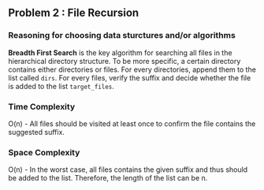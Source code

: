 ## Problem 2 : File Recursion

### Reasoning for choosing data sturctures and/or algorithms

**Breadth First Search** is the key algorithm for searching all files in the hierarchical directory structure. To be more specific, a certain directory contains either directories or files. For every directories, append them to the list called `dirs`. For every files, verify the suffix and decide whether the file is added to the list `target_files`.

### Time Complexity

O(n) - All files should be visited at least once to confirm the file contains the suggested suffix.

### Space Complexity

O(n) - In the worst case, all files contains the given suffix and thus should be added to the list. Therefore, the length of the list can be n.
